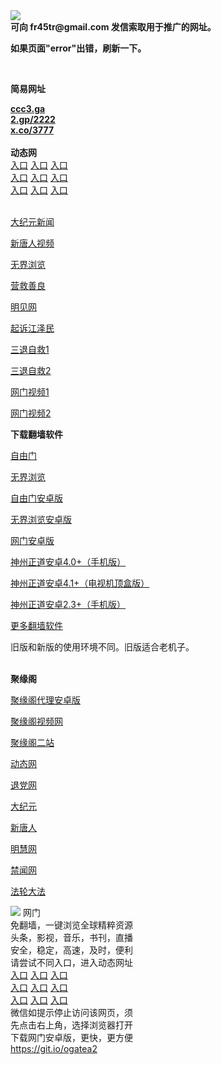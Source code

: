 <td align="center"><a target="_blank" href="https://raw.githubusercontent.com/szzd1/2/master/6.JPG"><img src="https://raw.githubusercontent.com/szzd1/2/master/6.JPG" style="max-width:100%;"></a></td><br>
<strong>可向 fr45tr@gmail.com 发信索取用于推广的网址。</strong>
<p><strong>如果页面"error"出错，刷新一下。</strong></p>
<br>
<p><strong>简易网址</strong></p>
<strong><a href="http://ccc3.ga">ccc3.ga</a></strong><br>
<strong><a href="http://2.gp/2222">2.gp/2222</a></strong><br>
<strong><a href="http://x.co/3777">x.co/3777</a></strong><br>
<br>
<strong>动态网</strong>
<br>
      <a href="http://t.cn/R1IKh7T" rel="nofollow">入口</a>
      <a href="http://219.85.104.239/1" rel="nofollow">入口</a>
      <a href="http://surlkxne.yspjgjq.gq/70cdtw" rel="nofollow">入口</a><br>
      <a href="http://surlkxne.yspjgjq.gq/70ydtw" rel="nofollow">入口</a>
      <a href="http://surlkxne.yspjgjq.gq/70ip03dw" rel="nofollow">入口</a>
      <a href="http://surlkxne.yspjgjq.gq/70fdtw" rel="nofollow">入口</a><br>
      <a href="http://surlkxne.yspjgjq.gq/70sdtw" rel="nofollow">入口</a>
      <a href="http://surlkxne.yspjgjq.gq/70ip04dw" rel="nofollow">入口</a>
      <a href="http://surlkxne.yspjgjq.gq/70hdtw" rel="nofollow">入口</a><br>

<br>
<p><a href="http://t.cn/R1IKh2j" rel="nofollow">大纪元新闻</a></p>
<p><a href="http://t.cn/R1IKhGA" rel="nofollow">新唐人视频</a></p>
<p><a href="http://t.cn/R1IKhcr" rel="nofollow">无界浏览</a></p>
<p><a href="http://surlkxne.yspjgjq.gq/70gqg" rel="nofollow">营救善良</a></p>
<p><a href="http://surlkxne.yspjgjq.gq/mjw" rel="nofollow">明见网</a></p>
<p><a href="http://surlkxne.yspjgjq.gq/70gsj" rel="nofollow">起诉江泽民</a></p>
<p><a href="http://t.cn/R1IKPs4">三退自救1</a></p>
<p><a href="http://surlkxne.yspjgjq.gq/70gst" rel="nofollow">三退自救2</a></p>
<p><a href="http://t.cn/R1IKP3l" rel="nofollow">网门视频1</a></p>
<p><a href="http://bmvpgwyr.bdcadfdl.ga" rel="nofollow">网门视频2</a></p>
<p><strong>下载翻墙软件</strong></p>


<p><a href="https://git.io/fgp" rel="nofollow">自由门</a></p>
<p><a href="https://git.io/vEJlj rel="nofollow">无界浏览</a></p>
<p><a href="https://git.io/fgma" rel="nofollow">自由门安卓版</a></p>
<p><a href="https://s3.amazonaws.com/693/um.apk" rel="nofollow">无界浏览安卓版</a></p>
<p><a href="https://git.io/ogatea2">网门安卓版</a></p>
<p><a href="https://git.io/vQjqe" rel="nofollow">神州正道安卓4.0+（手机版）</a></p>
<p><a href="https://git.io/vAonz" rel="nofollow">神州正道安卓4.1+（电视机顶盒版）</a></p>
<p><a href="https://git.io/vA5GO" rel="nofollow">神州正道安卓2.3+（手机版）</a></p>
<p><a href="https://github.com/bannedbook/fanqiang/wiki">更多翻墙软件</a></p>
旧版和新版的使用环境不同。旧版适合老机子。<br>


<br>
<p><strong>聚缘阁</strong></p>
<p><a href="https://github.com/hao369/a/raw/master/j8.apk">聚缘阁代理安卓版</a></p>
<p><a href="http://fd.f44e4.cf/9.html" rel="nofollow">聚缘阁视频网</a></p>
<p><a href="http://ju3.daa2.ga" rel="nofollow">聚缘阁二站</a></p>
<p><a href="http://juee.2ww4.tk/?3625554" rel="nofollow">动态网</a></p>
<p><a href="http://juee.2ww4.tk/?id=8" rel="nofollow">退党网</a></p>
<p><a href="http://juee.2ww4.tk/?id=7" rel="nofollow">大纪元</a></p>
<p><a href="http://juee.2ww4.tk/?id=5" rel="nofollow">新唐人</a></p>
<p><a href="http://juee.2ww4.tk/?id=3" rel="nofollow">明慧网</a></p>
<p><a href="http://2ww2.cdew3.ml/?id=16" rel="nofollow">禁闻网</a></p>
<p><a href="http://2ww2.cdew3.ml/?id=15" rel="nofollow">法轮大法</a></p>
<td align="center"><a target="_blank" href="https://cloud.githubusercontent.com/assets/11880933/13434984/f430fae2-e012-11e5-814f-c2df1e82b247.jpg"><img src="https://cloud.githubusercontent.com/assets/11880933/13434984/f430fae2-e012-11e5-814f-c2df1e82b247.jpg" style="max-width:100%;"></a></td>
  </tr>
  <tr>
    <td align="center">网门<br>
      免翻墙，一键浏览全球精粹资源<br>
      头条，影视，音乐，书刊，直播<br>
      安全，稳定，高速，及时，便利<br>
    </td>
  </tr><tr>
    <td align="center">请尝试不同入口，进入动态网址<br>      
      <a href="https://s3.us-east-2.amazonaws.com/ogateh/show.htm?from=852" rel="nofollow">入口</a>
      <a href="https://s3.eu-west-2.amazonaws.com/ogatel/show.htm?from=852" rel="nofollow">入口</a>
      <a href="https://s3.amazonaws.com/ogate/show.htm?from=852" rel="nofollow">入口</a><br>
      <a href="https://s3.ap-northeast-2.amazonaws.com/ogates/show.htm?from=852" rel="nofollow">入口</a>
      <a href="https://s3.eu-central-1.amazonaws.com/ogatef/show.htm?from=852" rel="nofollow">入口</a>
      <a href="https://s3.ap-south-1.amazonaws.com/ogatem/show.htm?from=852" rel="nofollow">入口</a><br>
      <a href="https://s3-us-west-1.amazonaws.com/ogaten/show.htm?from=852" rel="nofollow">入口</a>
      <a href="https://s3.ca-central-1.amazonaws.com/ogatec/show.htm?from=852" rel="nofollow">入口</a>
      <a href="https://s3-ap-northeast-1.amazonaws.com/ogatet/show.htm?from=852" rel="nofollow">入口</a><br>
      微信如提示停止访问该网页，须<br>
      先点击右上角，选择浏览器打开<br>
    </td>
  </tr>
  <tr>
    <td align="center">
      下载网门安卓版，更快，更方便<br><a href="https://raw.githubusercontent.com/oGate2/up/master/oGate.apk" rel="nofollow">https://git.io/ogatea2</a><br>
